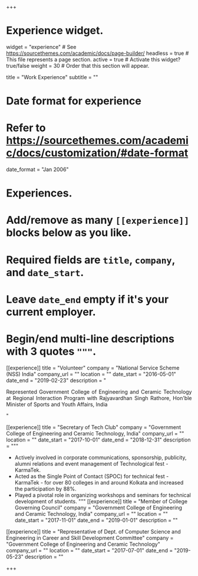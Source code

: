 +++
# Experience widget.
widget = "experience"  # See https://sourcethemes.com/academic/docs/page-builder/
headless = true  # This file represents a page section.
active = true  # Activate this widget? true/false
weight = 30  # Order that this section will appear.

title = "Work Experience"
subtitle = ""

# Date format for experience
#   Refer to https://sourcethemes.com/academic/docs/customization/#date-format
date_format = "Jan 2006"

# Experiences.
#   Add/remove as many `[[experience]]` blocks below as you like.
#   Required fields are `title`, `company`, and `date_start`.
#   Leave `date_end` empty if it's your current employer.
#   Begin/end multi-line descriptions with 3 quotes `"""`.
[[experience]]
  title = "Volunteer"
  company = "National Service Scheme (NSS) India"
  company_url = ""
  location = ""
  date_start = "2016-05-01"
  date_end = "2019-02-23"
  description = "<p style='text-align: justify;'>Represented Government College of Engineering and Ceramic Technology at Regional Interaction Program with Rajyavardhan Singh Rathore, Hon'ble Minister of Sports and Youth Affairs, India </p>"


[[experience]]
  title = "Secretary of Tech Club"
  company = "Government College of Engineering and Ceramic Technology, India"
  company_url = ""
  location = ""
  date_start = "2017-10-01"
  date_end = "2018-12-31"
  description = """
- Actively involved in corporate communications, sponsorship, publicity, alumni
relations and event management of Technological fest - KarmaTek.
- Acted as the Single Point of Contact (SPOC) for technical fest -KarmaTek - for over 80 colleges in and
around Kolkata and increased the participation by 88%.
- Played a pivotal role in organizing workshops and seminars for technical development of students. 
  """
[[experience]]
  title = "Member of College Governing Council"
  company = "Government College of Engineering and Ceramic Technology, India"
  company_url = ""
  location = ""
  date_start = "2017-11-01"
  date_end = "2019-01-01"
  description = ""

[[experience]]
  title = "Representative of Dept. of Computer Science and Engineering in Career and Skill Development Committee"
  company = "Government College of Engineering and Ceramic Technology"
  company_url = ""
  location = ""
  date_start = "2017-07-01"
  date_end = "2019-05-23"
  description = ""


+++
